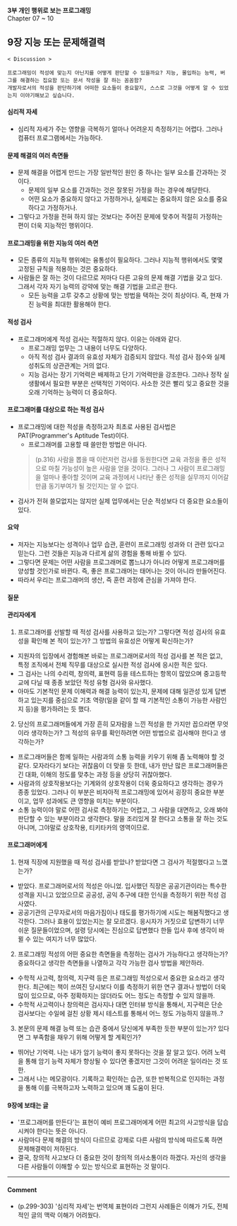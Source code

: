 
**3부 개인 행위로 보는 프로그래밍**<br/>
Chapter 07 ~ 10

## 9장 지능 또는 문제해결력
```
< Discussion >

프로그래밍이 적성에 맞는지 아닌지를 어떻게 판단할 수 있을까요? 지능, 몰입하는 능력, 버그를 해결하는 집요함 또는 문서 작성을 잘 하는 꼼꼼함?
개발자로서의 적성을 판단하기에 어떠한 요소들이 중요할지, 스스로 그것을 어떻게 알 수 있었는지 이야기해보고 싶습니다.
```

#### 심리적 자세
- 심리적 자세가 주는 영향을 극복하기 얼마나 어려운지 측정하기는 어렵다. 그러나 컴퓨터 프로그램에서는 가능하다.

#### 문제 해결의 여러 측면들
- 문제 해결을 어렵게 만드는 가장 일반적인 원인 중 하나는 일부 요소를 간과하는 것이다.
  - 문제의 일부 요소를 간과하는 것은 잘못된 가정을 하는 경우에 해당한다.
  - 어떤 요소가 중요하지 않다고 가정하거나, 실제로는 중요하지 않은 요소를 중요하다고 가정하거나.
- 그렇다고 가정을 전혀 하지 않는 것보다는 주어진 문제에 맞추어 적절히 가정하는 편이 더욱 지능적인 행위이다.

#### 프로그래밍을 위한 지능의 여러 측면
- 모든 종류의 지능적 행위에는 융통성이 필요하다. 그러나 지능적 행위에서도 몇몇 고정된 규칙을 적용하는 것은 중요하다.
- 사람들은 잘 하는 것이 다르므로 저마다 다른 고유의 문제 해결 기법을 갖고 있다. 그래서 각자 자기 능력의 강약에 맞는 해결 기법을 고르곤 한다.
  - 모든 능력을 고루 갖추고 상황에 맞는 방법을 택하는 것이 최상이다. 즉, 현재 가진 능력을 최대한 활용해야 한다.

#### 적성 검사
- 프로그래머에게 적성 검사는 적절하지 않다. 이유는 아래와 같다.
  - 프로그래밍 업무는 그 내용이 너무도 다양하다.
  - 아직 적성 검사 결과의 유효성 자체가 검증되지 않았다. 적성 검사 점수와 실제 성취도의 상관관계는 거의 없다.
  - 지능 검사는 장기 기억력은 배제하고 단기 기억력만을 강조한다. 그러나 정작 실생활에서 필요한 부분은 선택적인 기억이다. 사소한 것은 빨리 잊고 중요한 것을 오래 기억하는 능력이 더 중요하다.

#### 프로그래머를 대상으로 하는 적성 검사
- 프로그래밍에 대한 적성을 측정하고자 최초로 사용된 검사법은 PAT(Programmer's Aptitude Test)이다.
  - 프로그래머를 고용할 때 쓸만한 방법은 아니다.
  > (p.316)
  > 사람을 뽑을 때 이런저런 검사를 동원한다면 교육 과정을 좋은 성적으로 마칠 가능성이 높은 사람을 얻을 것이다. 그러나 그 사람이 프로그래밍을 얼마나 좋아할 것이며 교육 과정에서 나타난 좋은 성적을 실무까지 이어갈 만큼 동기부여가 될 것인지는 알 수 없다.
- 검사가 전혀 쓸모없지는 않지만 실제 업무에서는 단순 적성보다 더 중요한 요소들이 있다.

#### 요약
- 저자는 지능보다는 성격이나 업무 습관, 훈련이 프로그래밍 성과와 더 관련 있다고 믿는다. 그런 것들은 지능과 다르게 삶의 경험을 통해 바뀔 수 있다.
- 그렇다면 문제는 어떤 사람을 프로그래머로 뽑느냐가 아니라 어떻게 프로그래머를 양성할 것인가로 바뀐다. 즉, 좋은 프로그래머는 태어나는 것이 아니라 만들어진다.
- 따라서 우리는 프로그래머의 생산, 즉 훈련 과정에 관심을 가져야 한다.

#### 질문

#### 관리자에게
1. 프로그래머를 선발할 때 적성 검사를 사용하고 있는가? 그렇다면 적성 검사의 유효성을 확인해 본 적이 있는가? 그 방법의 유효성은 어떻게 확신하는가?
- 지원자의 입장에서 경험해본 바로는 프로그래머로서의 적성 검사를 본 적은 없고, 특정 조직에서 전체 직무를 대상으로 실시한 적성 검사에 응시한 적은 있다.
- 그 검사는 나의 수리력, 창의력, 표현력 등을 테스트하는 항목이 많았으며 중고등학교에 다닐 때 종종 보았던 적성 유형 검사와 유사했다.
- 아마도 기본적인 문제 이해력과 해결 능력이 있는지, 문제에 대해 일관성 있게 답변하고 있는지를 중심으로 기초 역량(일을 같이 할 때 기본적인 소통이 가능한 사람인지 등)을 평가하려는 듯 했다.

2. 당신의 프로그래머들에게 가장 흔히 모자람을 느낀 적성을 한 가지만 꼽으라면 무엇이라 생각하는가? 그 적성의 유무를 확인하려면 어떤 방법으로 검사해야 한다고 생각하는가?
- 프로그래머들은 함께 일하는 사람과의 소통 능력을 키우기 위해 좀 노력해야 할 것 같다. 모자라다기 보다는 귀찮음이 더 맞을 듯 한데, 내가 만난 많은 프로그래머들은 긴 대화, 이해의 정도를 맞추는 과정 등을 상당히 귀찮아했다.
- 사람과의 상호작용보다는 기계와의 상호작용이 더욱 중요하다고 생각하는 경우가 종종 있었다. 그러나 이 부분은 비자아적 프로그래밍에 있어서 굉장히 중요한 부분이고, 업무 성과에도 큰 영향을 미치는 부분이다.
- 소통 능력이야 말로 어떤 검사로 측정하기는 어렵고, 그 사람을 대면하고, 오래 봐야 판단할 수 있는 부분이라고 생각한다. 말을 조리있게 잘 한다고 소통을 잘 하는 것도 아니며, 그야말로 상호작용, 티키타카의 영역이므로.

#### 프로그래머에게
1. 현재 직장에 지원했을 때 적성 검사를 받았나? 받았다면 그 검사가 적절했다고 느꼈는가?
- 받았다. 프로그래머로서의 적성은 아니었. 입사했던 직장은 공공기관이라는 특수한 성격을 지니고 있었으므로 공공성, 공익 추구에 대한 인식을 측정하기 위한 적성 검사였다.
- 공공기관의 근무자로서의 마음가짐이나 태도를 평가하기에 시도는 해봄직했다고 생각한다. 그러나 효용이 있었는지는 잘 모르겠다. 응시자가 거짓으로 답변하기 너무 쉬운 질문들이었으며, 설령 당시에는 진심으로 답변했다 한들 입사 후에 생각이 바뀔 수 있는 여지가 너무 많았다.

2. 프로그래밍 적성의 어떤 중요한 측면들을 측정하는 검사가 가능하다고 생각하는가? 중요하다고 생각한 측면들을 나열하고 각각 가능한 검사 방법을 제안하라.
- 수학적 사고력, 창의력, 지구력 등은 프로그래밍 적성으로서 중요한 요소라고 생각한다. 최근에는 책이 쓰여진 당시보다 이를 측정하기 위한 연구 결과나 방법이 더욱 많이 있으므로, 아주 정확하지는 않더라도 어느 정도는 측정할 수 있지 않을까.
- 수학적 사고력이나 창의력은 검사지나 대면 인터뷰 방식을 통해서, 지구력은 단순 검사보다는 수일에 걸친 상황 제시 테스트를 통해서 어느 정도 가능하지 않을까..?

3. 본문의 문제 해결 능력 또는 습관 중에서 당신에게 부족한 듯한 부분이 있는가? 있다면 그 부족함을 채우기 위해 어떻게 할 계획인가?
- 뛰어난 기억력. 나는 내가 암기 능력이 좋지 못하다는 것을 잘 알고 있다. 어려 노력을 통해 암기 능력 자체가 향상될 수 있다면 좋겠지만 그것이 어려운 일이라는 것 또한.
- 그래서 나는 메모광이다. 기록하고 확인하는 습관, 또한 반복적으로 인지하는 과정을 통해 이를 극복하고자 노력하고 있으며 꽤 도움이 된다.

#### 9장에 보태는 글
- '프로그래머를 만든다'는 표현이 예비 프로그래머에게 어떤 최고의 사고방식을 답습시켜야 한다는 뜻은 아니다.
- 사람마다 문제 해결의 방식이 다르므로 강제로 다른 사람의 방식에 따르도록 하면 문제해결력이 저하된다.
- 결국, 창의적 사고보다 더 중요한 것이 창의적 의사소통이라 하겠다. 자신의 생각을 다른 사람들이 이해할 수 있는 방식으로 표현하는 것 말이다.

---

#### Comment
- (p.299-303) '심리적 자세'는 번역체 표현이라 그런지 사례들은 이해가 가도, 전체적인 글의 맥락 이해가 어려웠다.